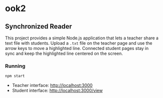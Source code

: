# ook2

## Synchronized Reader

This project provides a simple Node.js application that lets a teacher share a text file with students.
Upload a `.txt` file on the teacher page and use the arrow keys to move a highlighted line.
Connected student pages stay in sync and keep the highlighted line centered on the screen.

### Running

```bash
npm start
```

- Teacher interface: <http://localhost:3000>
- Student interface: <http://localhost:3000/view>
